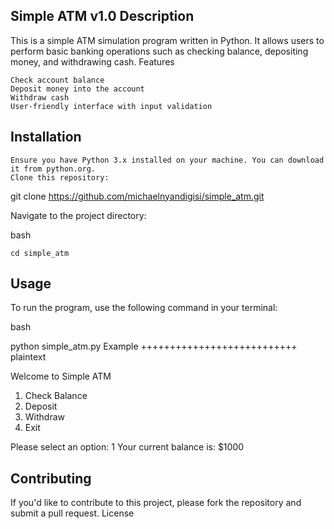Simple ATM v1.0
Description
--------------
This is a simple ATM simulation program written in Python. It allows users to perform basic banking operations such as checking balance, depositing money, and withdrawing cash.
Features

    Check account balance
    Deposit money into the account
    Withdraw cash
    User-friendly interface with input validation

Installation
--------------
    Ensure you have Python 3.x installed on your machine. You can download it from python.org.
    Clone this repository:

git clone https://github.com/michaelnyandigisi/simple_atm.git

Navigate to the project directory:

bash

    cd simple_atm

Usage
---------------
To run the program, use the following command in your terminal:

bash

python simple_atm.py
Example
+++++++++++++++++++++++++++
plaintext

Welcome to Simple ATM
1. Check Balance
2. Deposit
3. Withdraw
4. Exit

Please select an option: 1
Your current balance is: $1000

Contributing
------------
If you'd like to contribute to this project, please fork the repository and submit a pull request.
License

